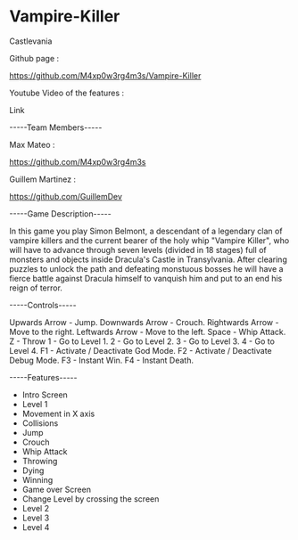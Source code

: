 # Vampire-Killer
Castlevania


Github page :

https://github.com/M4xp0w3rg4m3s/Vampire-Killer

Youtube Video of the features :

Link

-----Team Members-----

Max Mateo :

https://github.com/M4xp0w3rg4m3s

Guillem Martinez :

https://github.com/GuillemDev

-----Game Description-----

In this game you play Simon Belmont,
a descendant of a legendary clan of 
vampire killers and the current bearer 
of the holy whip "Vampire Killer", 
who will have to advance through seven levels 
(divided in 18 stages) full of monsters and
objects inside Dracula's Castle in Transylvania.
After clearing puzzles to unlock the path and
defeating monstuous bosses he will have a 
fierce battle against Dracula himself to 
vanquish him and put to an end his reign 
of terror.

-----Controls-----

Upwards Arrow - Jump.
Downwards Arrow - Crouch.
Rightwards Arrow - Move to the right.
Leftwards Arrow - Move to the left.
Space - Whip Attack.
Z - Throw
1 - Go to Level 1.
2 - Go to Level 2.
3 - Go to Level 3.
4 - Go to Level 4.
F1 - Activate / Deactivate God Mode.
F2 - Activate / Deactivate Debug Mode.
F3 - Instant Win.
F4 - Instant Death.

-----Features-----

- Intro Screen
- Level 1
- Movement in X axis
- Collisions
- Jump
- Crouch
- Whip Attack
- Throwing
- Dying
- Winning
- Game over Screen
- Change Level by crossing the screen
- Level 2
- Level 3
- Level 4

